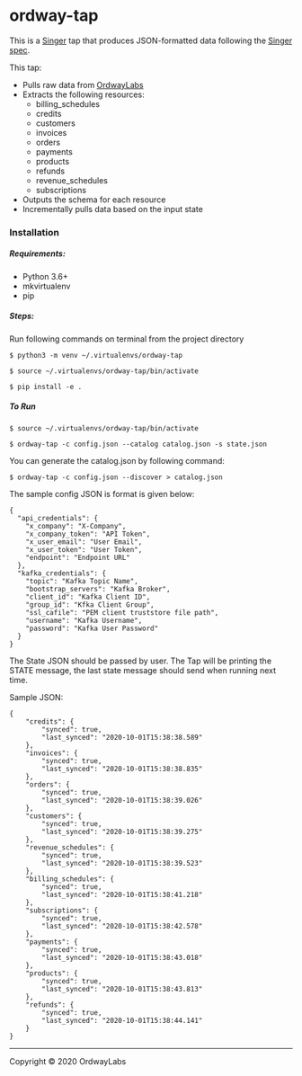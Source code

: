 # ordway-tap

This is a [Singer](https://singer.io) tap that produces JSON-formatted data
following the [Singer
spec](https://github.com/singer-io/getting-started/blob/master/SPEC.md).

This tap:

- Pulls raw data from [OrdwayLabs](https://www.ordwaylabs.com/)
- Extracts the following resources:
  - billing_schedules
  - credits
  - customers
  - invoices
  - orders
  - payments
  - products
  - refunds
  - revenue_schedules
  - subscriptions
- Outputs the schema for each resource
- Incrementally pulls data based on the input state

### Installation
##### Requirements:
- Python 3.6+
- mkvirtualenv
- pip

##### Steps:
Run following commands on terminal from the project directory

`$ python3 -m venv ~/.virtualenvs/ordway-tap`

`$ source ~/.virtualenvs/ordway-tap/bin/activate`

`$ pip install -e .`

##### To Run
`$ source ~/.virtualenvs/ordway-tap/bin/activate`

`$ ordway-tap -c config.json --catalog catalog.json -s state.json`


You can generate the catalog.json by following command:

`$ ordway-tap -c config.json --discover > catalog.json`

The sample config JSON is format is given below:
```
{
  "api_credentials": {
    "x_company": "X-Company",
    "x_company_token": "API Token",
    "x_user_email": "User Email",
    "x_user_token": "User Token",
    "endpoint": "Endpoint URL"
  },
  "kafka_credentials": {
    "topic": "Kafka Topic Name",
    "bootstrap_servers": "Kafka Broker",
    "client_id": "Kafka Client ID",
    "group_id": "Kfka Client Group",
    "ssl_cafile": "PEM client truststore file path",
    "username": "Kafka Username",
    "password": "Kafka User Password"
  }
}
```

The State JSON should be passed by user. 
The Tap will be printing the STATE message, the last state message should send when running next time. 

Sample JSON:

```
{
	"credits": {
		"synced": true,
		"last_synced": "2020-10-01T15:38:38.589"
	},
	"invoices": {
		"synced": true,
		"last_synced": "2020-10-01T15:38:38.835"
	},
	"orders": {
		"synced": true,
		"last_synced": "2020-10-01T15:38:39.026"
	},
	"customers": {
		"synced": true,
		"last_synced": "2020-10-01T15:38:39.275"
	},
	"revenue_schedules": {
		"synced": true,
		"last_synced": "2020-10-01T15:38:39.523"
	},
	"billing_schedules": {
		"synced": true,
		"last_synced": "2020-10-01T15:38:41.218"
	},
	"subscriptions": {
		"synced": true,
		"last_synced": "2020-10-01T15:38:42.578"
	},
	"payments": {
		"synced": true,
		"last_synced": "2020-10-01T15:38:43.018"
	},
	"products": {
		"synced": true,
		"last_synced": "2020-10-01T15:38:43.813"
	},
	"refunds": {
		"synced": true,
		"last_synced": "2020-10-01T15:38:44.141"
	}
}

```
---

Copyright &copy; 2020 OrdwayLabs
